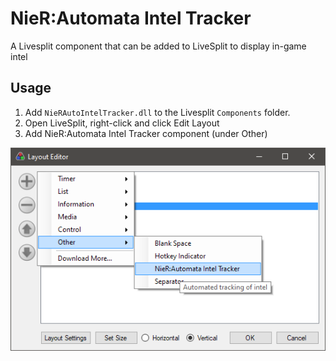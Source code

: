 # NieR:Automata Intel Tracker

A Livesplit component that can be added to LiveSplit to display in-game intel

## Usage

1. Add `NieRAutoIntelTracker.dll` to the Livesplit `Components` folder.
1. Open LiveSplit, right-click and click Edit Layout
1. Add NieR:Automata Intel Tracker component (under Other)

![Adding Component to LiveSplit](images/livesplit_install_1.png)